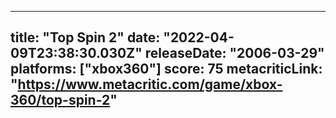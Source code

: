 
---
title: "Top Spin 2"
date: "2022-04-09T23:38:30.030Z"
releaseDate: "2006-03-29"
platforms: ["xbox360"]
score: 75
metacriticLink: "https://www.metacritic.com/game/xbox-360/top-spin-2"
---
